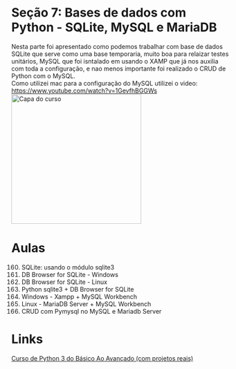 # Seção 7: Bases de dados com Python - SQLite, MySQL e MariaDB
Nesta parte foi apresentado como podemos trabalhar com base de dados SQLite que serve como uma base temporaria, muito boa para relaizar testes unitários, MySQL que foi isntalado em usando o XAMP que já nos auxilia com toda a configuração, e nao menos importante foi realizado o CRUD de Python com o MySQL.<br>
Como utilizei mac para a configuração do MySQL utilizei o video: https://www.youtube.com/watch?v=1GevfhBGGWs<br>
<img src="https://img-c.udemycdn.com/course/240x135/2411816_3802_4.jpg" width="300" title="Capa do curso">

# Aulas
160. SQLite: usando o módulo sqlite3
161. DB Browser for SQLite - Windows
162. DB Browser for SQLite - Linux
163. Python sqlite3 + DB Browser for SQLite
164. Windows - Xampp + MySQL Workbench
165. Linux - MariaDB Server + MySQL Workbench
166. CRUD com Pymysql no MySQL e Mariadb Server

# Links
[Curso de Python 3 do Básico Ao Avançado (com projetos reais)](https://www.udemy.com/course/python-3-do-zero-ao-avancado/)
